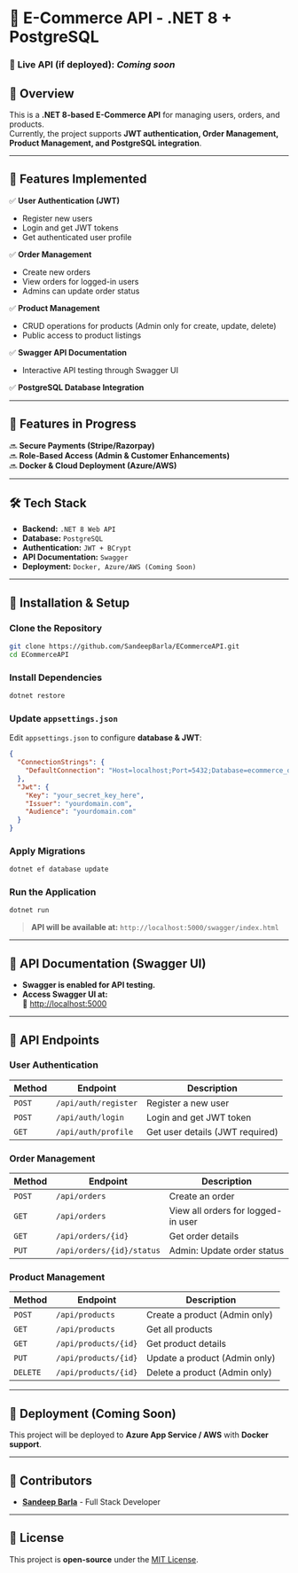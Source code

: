 # 🛒 E-Commerce API - .NET 8 + PostgreSQL

### 🔗 **Live API (if deployed):** _Coming soon_

## 📌 Overview
This is a **.NET 8-based E-Commerce API** for managing users, orders, and products.  
Currently, the project supports **JWT authentication, Order Management, Product Management, and PostgreSQL integration**.

---

## 🚀 Features Implemented
✅ **User Authentication (JWT)**
- Register new users
- Login and get JWT tokens
- Get authenticated user profile

✅ **Order Management**
- Create new orders
- View orders for logged-in users
- Admins can update order status  
  
✅ **Product Management**
- CRUD operations for products (Admin only for create, update, delete)
- Public access to product listings  
  
✅ **Swagger API Documentation**
- Interactive API testing through Swagger UI  
  
✅ **PostgreSQL Database Integration**

---

## 🚧 Features in Progress
🔜 **Secure Payments (Stripe/Razorpay)**  
🔜 **Role-Based Access (Admin & Customer Enhancements)**  
🔜 **Docker & Cloud Deployment (Azure/AWS)**

---

## 🛠️ Tech Stack
- **Backend:** `.NET 8 Web API`
- **Database:** `PostgreSQL`
- **Authentication:** `JWT + BCrypt`
- **API Documentation:** `Swagger`
- **Deployment:** `Docker, Azure/AWS (Coming Soon)`

---

## 🔧 Installation & Setup
### **Clone the Repository**
```sh
git clone https://github.com/SandeepBarla/ECommerceAPI.git
cd ECommerceAPI
```
### **Install Dependencies**
```sh
dotnet restore
```
### **Update `appsettings.json`**
Edit `appsettings.json` to configure **database & JWT**:
```json
{
  "ConnectionStrings": {
    "DefaultConnection": "Host=localhost;Port=5432;Database=ecommerce_db;Username=yourusername;Password=yourpassword"
  },
  "Jwt": {
    "Key": "your_secret_key_here",
    "Issuer": "yourdomain.com",
    "Audience": "yourdomain.com"
  }
}
```
### **Apply Migrations**
```sh
dotnet ef database update
```
### **Run the Application**
```sh
dotnet run
```
> **API will be available at:** `http://localhost:5000/swagger/index.html`

---

## 🔗 API Documentation (Swagger UI)
- **Swagger is enabled for API testing.**
- **Access Swagger UI at:**  
  📌 [http://localhost:5000](http://localhost:5000)

---

## 🔗 API Endpoints

### **User Authentication**
| Method | Endpoint | Description |
|--------|---------|------------|
| `POST` | `/api/auth/register` | Register a new user |
| `POST` | `/api/auth/login` | Login and get JWT token |
| `GET`  | `/api/auth/profile` | Get user details (JWT required) |

### **Order Management**
| Method | Endpoint | Description |
|--------|---------|------------|
| `POST` | `/api/orders` | Create an order |
| `GET`  | `/api/orders` | View all orders for logged-in user |
| `GET`  | `/api/orders/{id}` | Get order details |
| `PUT`  | `/api/orders/{id}/status` | Admin: Update order status |

### **Product Management**
| Method | Endpoint | Description |
|--------|---------|------------|
| `POST` | `/api/products` | Create a product (Admin only) |
| `GET`  | `/api/products` | Get all products |
| `GET`  | `/api/products/{id}` | Get product details |
| `PUT`  | `/api/products/{id}` | Update a product (Admin only) |
| `DELETE` | `/api/products/{id}` | Delete a product (Admin only) |

---

## 🚀 Deployment (Coming Soon)
This project will be deployed to **Azure App Service / AWS** with **Docker support**.

---

## 🙌 Contributors
- **[Sandeep Barla](https://github.com/SandeepBarla)** - Full Stack Developer

---

## 📜 License
This project is **open-source** under the [MIT License](LICENSE).
